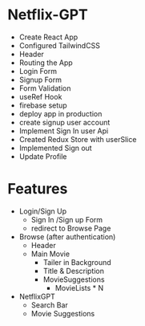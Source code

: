 # Netflix-GPT
- Create React App
- Configured TailwindCSS
- Header
- Routing the App
- Login Form
- Signup Form
- Form Validation
- useRef Hook
- firebase setup
- deploy app in production
- create signup user account
- Implement Sign In user Api
- Created Redux Store with userSlice
- Implemented Sign out
- Update Profile

# Features
- Login/Sign Up
    - Sign In /Sign up Form
    - redirect to Browse Page
- Browse (after authentication)
    - Header
    - Main Movie
        - Tailer in Background
        - Title & Description
        - MovieSuggestions
            - MovieLists * N
- NetflixGPT
    - Search Bar
    - Movie Suggestions